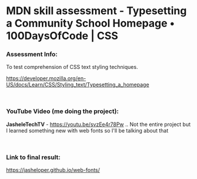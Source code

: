 # MDN skill assessment - Typesetting a Community School Homepage • 100DaysOfCode | CSS


### Assessment Info:

To test comprehension of CSS text styling techniques.

https://developer.mozilla.org/en-US/docs/Learn/CSS/Styling_text/Typesetting_a_homepage
 
  <br />

 ### YouTube Video (me doing the project):

**JasheleTechTV** - https://youtu.be/svzEe4r78Pw .. Not the entire project but I learned something new with web fonts so I'll be talking about that



<br />

### Link to final result:

https://jasheloper.github.io/web-fonts/
